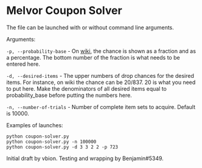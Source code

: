 # Melvor Coupon Solver
The file can be launched with or without command line arguments.

Arguments:

`-p, --probability-base` - On [wiki](https://wiki.melvoridle.com/w/Main_Page), the chance is shown as a fraction and as a percentage. The bottom number of the fraction is what needs to be entered here.

`-d, --desired-items` - The upper numbers of drop chances for the desired items. For instance, on wiki the chance can be 20/837. 20 is what you need to put here. Make the denominators of all desired items equal to probability_base before putting the numbers here.

`-n, --number-of-trials` - Number of complete item sets to acquire. Default is 10000.

Examples of launches:
```
python coupon-solver.py
python coupon-solver.py -n 100000
python coupon-solver.py -d 3 3 2 2 -p 723
```

Initial draft by vbion. Testing and wrapping by Benjamin#5349.
